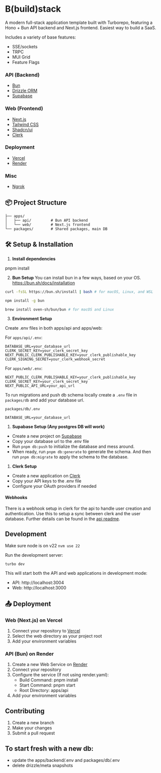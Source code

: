 # B(build)stack

A modern full-stack application template built with Turborepo, featuring a Hono + Bun API backend and Next.js frontend.
Easiest way to build a SaaS.

Includes a variety of base features:

- SSE/sockets
- TRPC
- MUI Grid
- Feature Flags

### API (Backend)

- [Bun](https://bun.sh/)
- [Drizzle ORM](https://orm.drizzle.team/)
- [Supabase](https://supabase.com/)

### Web (Frontend)

- [Next.js](https://nextjs.org/)
- [Tailwind CSS](https://tailwindcss.com/)
- [Shadcn/ui](https://ui.shadcn.com/)
- [Clerk](https://clerk.com/)

### Deployment

- [Vercel](https://vercel.com/)
- [Render](https://render.com/)

### Misc

- [Ngrok](https://ngrok.com/)

## 📦 Project Structure

```
├── apps/
│   ├── api/         # Bun API backend
│   └── web/         # Next.js frontend
└── packages/        # Shared packages, main DB
```

## 🛠️ Setup & Installation

1. **Install dependencies**

pnpm install

2. **Bun Setup**
   You can install bun in a few ways, based on your OS.
   https://bun.sh/docs/installation

```bash
curl -fsSL https://bun.sh/install | bash # for macOS, Linux, and WSL
```

```bash
npm install -g bun
```

```bash
brew install oven-sh/bun/bun # for macOS and Linux
```

3. **Environment Setup**

Create .env files in both apps/api and apps/web:

For `apps/api/.env`:

```
DATABASE_URL=your_database_url
CLERK_SECRET_KEY=your_clerk_secret_key
NEXT_PUBLIC_CLERK_PUBLISHABLE_KEY=your_clerk_publishable_key
CLERK_SIGNING_SECRET=your_clerk_webhook_secret
```

For `apps/web/.env`:

```
NEXT_PUBLIC_CLERK_PUBLISHABLE_KEY=your_clerk_publishable_key
CLERK_SECRET_KEY=your_clerk_secret_key
NEXT_PUBLIC_API_URL=your_api_url
```

To run migrations and push db schema locally create a `.env` file in `packages/db` and add your database url.

`packages/db/.env`

```
DATABASE_URL=your_database_url
```

1. **Supabase Setup (Any postgres DB will work)**

- Create a new project on [Supabase](https://supabase.com)
- Copy your database url to the .env file
- Run `pnpm db:push` to initialize the database and mess around.
- When ready, run `pnpm db:generate` to generate the schema. And then run `pnpm db:migrate` to apply the schema to the database.

1. **Clerk Setup**

- Create a new application on [Clerk](https://clerk.com)
- Copy your API keys to the .env file
- Configure your OAuth providers if needed

#### Webhooks

There is a webhook setup in clerk for the api to handle user creation and authentication.
Use this to setup a sync between clerk and the user database. Further details can be found in the [api readme](apps/api/README.md).

## Development

Make sure node is on v22
`nvm use 22`

Run the development server:

`turbo dev`

This will start both the API and web applications in development mode:

- API: http://localhost:3004
- Web: http://localhost:3000

## 📤 Deployment

### Web (Next.js) on Vercel

1. Connect your repository to [Vercel](https://vercel.com)
2. Select the web directory as your project root
3. Add your environment variables

### API (Bun) on Render

1. Create a new Web Service on [Render](https://render.com)
2. Connect your repository
3. Configure the service (If not using render.yaml):
   - Build Command: pnpm install
   - Start Command: pnpm start
   - Root Directory: apps/api
4. Add your environment variables

## Contributing

1. Create a new branch
2. Make your changes
3. Submit a pull request

## To start fresh with a new db:

- update the apps/backend/.env and packages/db/.env
- delete drizzle/meta snapshots
